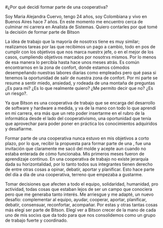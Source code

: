 <!--
.. title: ¿Por qué decidí formar parte de una cooperativa?
.. slug: por-que-decidi-formar-parte-de-una-cooperativa
.. date: 2018-07-05 11:36:05 UTC-03:00
.. tags: 
.. category: 
.. link: 
.. description: 
.. type: text
.. author: maleCuervo
-->

#¿Por qué decidí formar parte de una cooperativa?

Soy Maria Alejandra Cuervo, tengo 24 años, soy Colombiana y vivo en Buenos Aires hace 7 años. En este momento me encuentro cerca de culminar mi carrera en Analista de Sistemas. Quiero contarles por qué tomé la decisión de formar parte de Bitson

La idea de trabajo que la mayoría de nosotrxs tiene es muy similar; realizamos tareas por las que recibimos un pago a cambio, todo en pos de cumplir con los objetivos que nos marca nuestrx jefe, o en el mejor de los casos, cumpliendo objetivos marcados por nosotrxs mismos. Por lo menos de esa manera lo percibía hasta hace unos meses atrás.
Es común encontrarnos en la zona de confort, donde estamos cómodos desempeñando nuestras labores diarias como empleadxs pero qué pasa si tenemos la oportunidad de salir de nuestra zona de confort. Por mi parte se resume a sentir miedo, ansiedad, y rodeada de una montaña de preguntas ¿Es para mi? ¿Es lo que realmente quiero? ¿Me permito decir que no? ¿Es un riesgo?.

Ya que Bitson es una cooperativa de trabajo que se encarga del desarrollo de software y hardware a medida, y va de la mano con todo lo que aprendí en mi carrera, era más que un reto poder insertarme en el rubro de la informática desde el lado del cooperativismo, una oportunidad que tenía que aprovechar para poder poner en práctica los conocimientos adquiridos y desafiarme.

Formar parte de una cooperativa nunca estuvo en mis objetivos a corto plazo, por lo que, recibir la propuesta para  formar parte de una , fue una invitación que claramente me sacó del molde y acepte aun cuando no estaba enterada de cómo funcionaba. Mis primeros meses fueron de aprendizaje continuo. En una cooperativa de trabajo no existe jerarquía dada su horizontalidad, por lo tanto todos sus integrantes tienen derecho de entre otras cosas a opinar, debatir, aportar y planificar. Esto hace parte del día a día de una cooperativa, terreno que empezaba a gustarme.

Tomar decisiones que afecten a  todo el equipo, solidaridad, humanidad, pro actividad, todas cosas que estaban lejos de ser un campo que conociera pero que me generaba tanto interés. Me arriesgue y me adapté, un  nuevo desafío: complementar al equipo, ayudar, cooperar, aportar, planificar, debatir, consensuar, reconfortar, acompañar. Por estas y otras tantas cosas más elegí ser parte de Bitson. Elegí ver a Bitson crecer de la mano de cada uno de mis socixs que da todo para que nos consolidemos como un grupo de trabajo fuerte y coordinado.  


